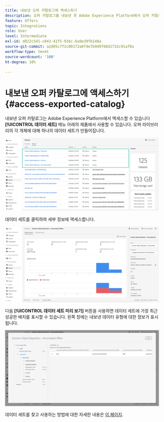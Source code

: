 ```yaml
---
title: 내보낸 오퍼 카탈로그에 액세스하기
description: 오퍼 카탈로그를 내보낸 후 Adobe Experience Platform에서 오퍼 카탈로그에 액세스하는 방법을 알아봅니다
feature: Offers
topic: Integrations
role: User
level: Intermediate
exl-id: d822c541-c043-41f5-916c-6a8e39fb148a
source-git-commit: a2d05c7f2c00172a6f4e7b9d9f60d1732c91af8a
workflow-type: tm+mt
source-wordcount: '100'
ht-degree: 10%

---
```


# 내보낸 오퍼 카탈로그에 액세스하기 {#access-exported-catalog}

내보낸 오퍼 카탈로그는 Adobe Experience Platform에서 액세스할 수 있습니다 **[!UICONTROL 데이터 세트]** 메뉴 아래의 제품에서 사용할 수 있습니다. 오퍼 라이브러리의 각 개체에 대해 하나의 데이터 세트가 만들어집니다.

![](../assets/datasets-list.png)

데이터 세트를 클릭하여 세부 정보에 액세스합니다.

![](../assets/dataset-activity.png)

다음 **[!UICONTROL 데이터 세트 미리 보기]** 버튼을 사용하면 데이터 세트에 가장 최근 성공한 배치를 표시할 수 있습니다. 왼쪽 창에는 내보낸 데이터 유형에 대한 정보가 표시됩니다.

![](../assets/dataset-preview.png)

데이터 세트를 찾고 사용하는 방법에 대한 자세한 내용은 [이 페이지](../../data/get-started-datasets.md).
